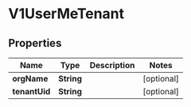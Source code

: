 # V1UserMeTenant

## Properties
Name | Type | Description | Notes
------------ | ------------- | ------------- | -------------
**orgName** | **String** |  |  [optional]
**tenantUid** | **String** |  |  [optional]
